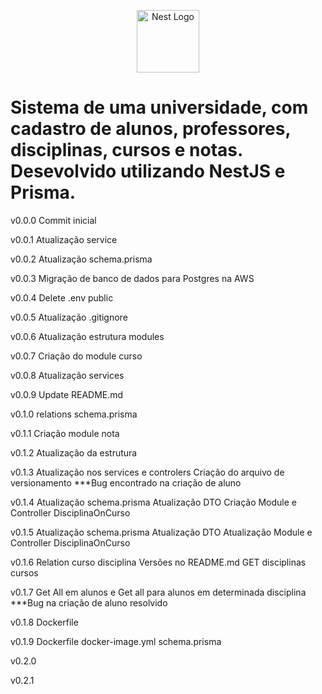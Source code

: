 <p align="center">
  <a href="https://github.com/otaviomartinss/cadastro-de-alunos" target="blank"><img src="https://nestjs.com/img/logo-small.svg" width="100" alt="Nest Logo" /></a>
</p>

# Sistema de uma universidade, com cadastro de alunos, professores, disciplinas, cursos e notas. Desevolvido utilizando NestJS e Prisma.

v0.0.0
Commit inicial

v0.0.1
Atualização service

v0.0.2
Atualização schema.prisma

v0.0.3
Migração de banco de dados para Postgres na AWS

v0.0.4
Delete .env public

v0.0.5
Atualização .gitignore

v0.0.6
Atualização estrutura modules

v0.0.7
Criação do module curso

v0.0.8
Atualização services

v0.0.9
Update README.md

v0.1.0
relations schema.prisma

v0.1.1
Criação module nota

v0.1.2
Atualização da estrutura

v0.1.3
Atualização nos services e controlers
Criação do arquivo de versionamento
***Bug encontrado na criação de aluno

v0.1.4
Atualização schema.prisma
Atualização DTO
Criação Module e Controller DisciplinaOnCurso

v0.1.5
Atualização schema.prisma
Atualização DTO
Atualização Module e Controller DisciplinaOnCurso

v0.1.6
Relation curso disciplina
Versões no README.md
GET disciplinas cursos

v0.1.7
Get All em alunos e Get all para alunos em determinada disciplina
***Bug na criação de aluno resolvido

v0.1.8
Dockerfile

v0.1.9
Dockerfile
docker-image.yml
schema.prisma

v0.2.0


v0.2.1